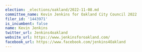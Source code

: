 ```yaml
---
election: _elections/oakland/2022-11-08.md
committee_name: Kevin Jenkins for Oakland City Council 2022
filer_id: '1443971'
is_incumbent: false
name: Kevin Jenkins
twitter_url: Jenkins4oakland
website_url: https://www.jenkinsforoakland.com/
facebook_url: https://www.facebook.com/jenkins4Oakland
---
```


